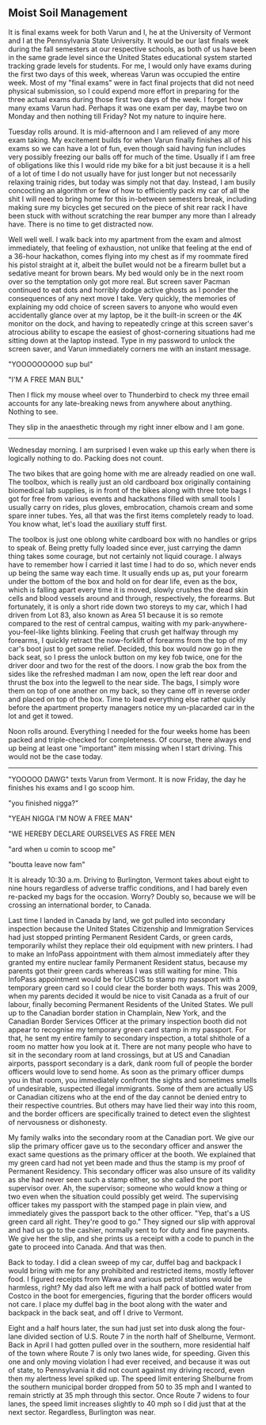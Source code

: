 ## Moist Soil Management

It is final exams week for both Varun and I, he at the University of Vermont and I at the Pennsylvania State University. It would be our last finals week during the fall semesters at our respective schools, as both of us have been in the same grade level since the United States educational system started tracking grade levels for students. For me, I would only have exams during the first two days of this week, whereas Varun was occupied the entire week. Most of my "final exams" were in fact final projects that did not need physical submission, so I could expend more effort in preparing for the three actual exams during those first two days of the week. I forget how many exams Varun had. Perhaps it was one exam per day, maybe two on Monday and then nothing till Friday? Not my nature to inquire here.

Tuesday rolls around. It is mid-afternoon and I am relieved of any more exam taking. My excitement builds for when Varun finally finishes all of his exams so we can have a lot of fun, even though said having fun includes very possibly freezing our balls off for much of the time. Usually if I am free of obligations like this I would ride my bike for a bit just because it is a hell of a lot of time I do not usually have for just longer but not necessarily relaxing trainig rides, but today was simply not that day. Instead, I am busily concocting an algorithm or few of how to efficiently pack my car of all the shit I will need to bring home for this in-between semesters break, including making sure my bicycles get secured on the piece of shit rear rack I have been stuck with without scratching the rear bumper any more than I already have. There is no time to get distracted now.

Well well well. I walk back into my apartment from the exam and almost immediately, that feeling of exhaustion, not unlike that feeling at the end of a 36-hour hackathon, comes flying into my chest as if my roommate fired his pistol straight at it, albeit the bullet would not be a firearm bullet but a sedative meant for brown bears. My bed would only be in the next room over so the temptation only got more real. But screen saver Pacman continued to eat dots and horribly dodge active ghosts as I ponder the consequences of any next move I take. Very quickly, the memories of explaining my odd choice of screen savers to anyone who would even accidentally glance over at my laptop, be it the built-in screen or the 4K monitor on the dock, and having to repeatedly cringe at this screen saver's atrocious ability to escape the easiest of ghost-cornering situations had me sitting down at the laptop instead. Type in my password to unlock the screen saver, and Varun immediately corners me with an instant message.

"YOOOOOOOOO sup bul"

"I'M A FREE MAN BUL"

Then I flick my mouse wheel over to Thunderbird to check my three email accounts for any late-breaking news from anywhere about anything. Nothing to see.

They slip in the anaesthetic through my right inner elbow and I am gone.

-----

Wednesday morning. I am surprised I even wake up this early when there is logically nothing to do. Packing does not count.

The two bikes that are going home with me are already readied on one wall. The toolbox, which is really just an old cardboard box originally containing biomedical lab supplies, is in front of the bikes along with three tote bags I got for free from various events and hackathons filled with small tools I usually carry on rides, plus gloves, embrocation, chamois cream and some spare inner tubes. Yes, all that was the first items completely ready to load. You know what, let's load the auxiliary stuff first.

The toolbox is just one oblong white cardboard box with no handles or grips to speak of. Being pretty fully loaded since ever, just carrying the damn thing takes some courage, but not certainly not liquid courage. I always have to remember how I carried it last time I had to do so, which never ends up being the same way each time. It usually ends up as, put your forearm under the bottom of the box and hold on for dear life, even as the box, which is falling apart every time it is moved, slowly crushes the dead skin cells and blood vessels around and through, respectively, the forearms. But fortunately, it is only a short ride down two storeys to my car, which I had driven from Lot 83, also known as Area 51 because it is so remote compared to the rest of central campus, waiting with my park-anywhere-you-feel-like lights blinking. Feeling that crush get halfway through my forearms, I quickly retract the now-forklift of forearms from the top of my car's boot just to get some relief. Decided, this box would now go in the back seat, so I press the unlock button on my key fob twice, one for the driver door and two for the rest of the doors. I now grab the box from the sides like the refreshed madman I am now, open the left rear door and thrust the box into the legwell to the near side. The bags, I simply wore them on top of one another on my back, so they came off in reverse order and placed on top of the box. Time to load everything else rather quickly before the apartment property managers notice my un-placarded car in the lot and get it towed.

Noon rolls around. Everything I needed for the four weeks home has been packed and triple-checked for completeness. Of course, there always end up being at least one "important" item missing when I start driving. This would not be the case today.

-----

"YOOOOO DAWG" texts Varun from Vermont. It is now Friday, the day he finishes his exams and I go scoop him.

"you finished nigga?"

"YEAH NIGGA I'M NOW A FREE MAN"

"WE HEREBY DECLARE OURSELVES AS FREE MEN

"ard when u comin to scoop me"

"boutta leave now fam"

It is already 10:30 a.m. Driving to Burlington, Vermont takes about eight to nine hours regardless of adverse traffic conditions, and I had barely even re-packed my bags for the occasion. Worry? Doubly so, because we will be crossing an international border, to Canada.

Last time I landed in Canada by land, we got pulled into secondary inspection because the United States Citizenship and Immigration Services had just stopped printing Permanent Resident Cards, or green cards, temporarily whilst they replace their old equipment with new printers. I had to make an InfoPass appointment with them almost immediately after they granted my entire nuclear family Permanent Resident status, because my parents got their green cards whereas I was still waiting for mine. This InfoPass appointment would be for USCIS to stamp my passport with a temporary green card so I could clear the border both ways. This was 2009, when my parents decided it would be nice to visit Canada as a fruit of our labour, finally becoming Permanent Residents of the United States. We pull up to the Canadian border station in Champlain, New York, and the Canadian Border Services Officer at the primary inspection booth did not appear to recognise my temporary green card stamp in my passport. For that, he sent my entire family to secondary inspection, a total shithole of a room no matter how you look at it. There are not many people who have to sit in the secondary room at land crossings, but at US and Canadian airports, passport secondary is a dark, dank room full of people the border officers would love to send home. As soon as the primary officer dumps you in that room, you immediately confront the sights and sometimes smells of undesirable, suspected illegal immigrants. Some of them are actually US or Canadian citizens who at the end of the day cannot be denied entry to their respective countries. But others may have lied their way into this room, and the border officers are specifically trained to detect even the slightest of nervousness or dishonesty.

My family walks into the secondary room at the Canadian port. We give our slip the primary officer gave us to the secondary officer and answer the exact same questions as the primary officer at the booth. We explained that my green card had not yet been made and thus the stamp is my proof of Permanent Residency. This secondary officer was also unsure of its validity as she had never seen such a stamp either, so she called the port supervisor over. Ah, the supervisor; someone who would know a thing or two even when the situation could possibly get weird. The supervising officer takes my passport with the stamped page in plain view, and immediately gives the passport back to the other officer. "Yep, that's a US green card all right. They're good to go." They signed our slip with approval and had us go to the cashier, normally sent to for duty and fine payments. We give her the slip, and she prints us a receipt with a code to punch in the gate to proceed into Canada. And that was then.

Back to today. I did a clean sweep of my car, duffel bag and backpack I would bring with me for any prohibited and restricted items, mostly leftover food. I figured receipts from Wawa and various petrol stations would be harmless, right? My dad also left me with a half pack of bottled water from Costco in the boot for emergencies, figuring that the border officers would not care. I place my duffel bag in the boot along with the water and backpack in the back seat, and off I drive to Vermont.

Eight and a half hours later, the sun had just set into dusk along the four-lane divided section of U.S. Route 7 in the north half of Shelburne, Vermont. Back in April I had gotten pulled over in the southern, more residential half of the town where Route 7 is only two lanes wide, for speeding. Given this one and only moving violation I had ever received, and because it was out of state, to Pennsylvania it did not count against my driving record, even then my alertness level spiked up. The speed limit entering Shelburne from the southern municipal border dropped from 50 to 35 mph and I wanted to remain strictly at 35 mph through this sector. Once Route 7 widens to four lanes, the speed limit increases slightly to 40 mph so I did just that at the next sector. Regardless, Burlington was near.
